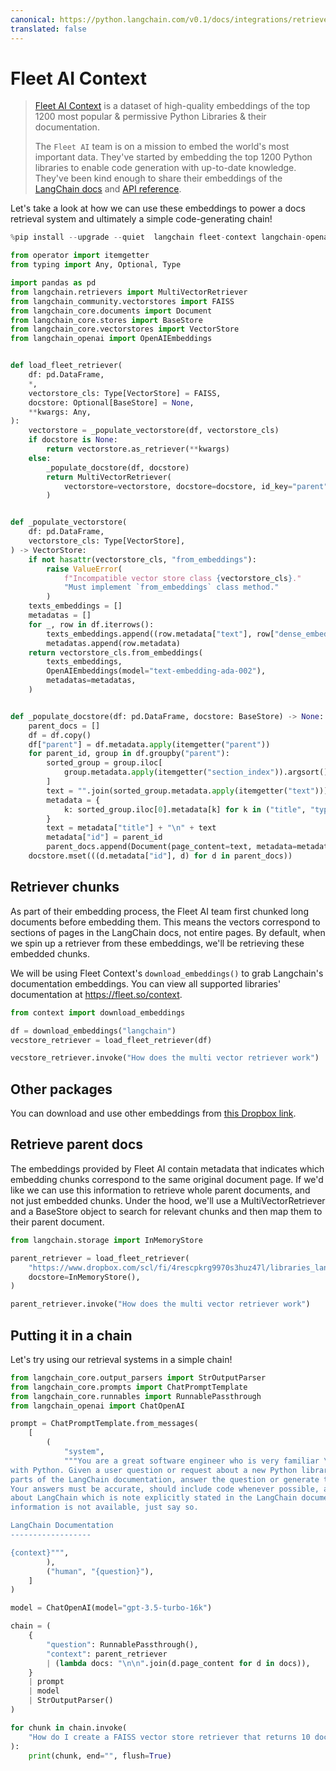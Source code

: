 ```yaml
---
canonical: https://python.langchain.com/v0.1/docs/integrations/retrievers/fleet_context
translated: false
---
```


# Fleet AI Context

>[Fleet AI Context](https://www.fleet.so/context) is a dataset of high-quality embeddings of the top 1200 most popular & permissive Python Libraries & their documentation.
>
>The `Fleet AI` team is on a mission to embed the world's most important data. They've started by embedding the top 1200 Python libraries to enable code generation with up-to-date knowledge. They've been kind enough to share their embeddings of the [LangChain docs](/docs/get_started/introduction) and [API reference](https://api.python.langchain.com/en/latest/api_reference.html).

Let's take a look at how we can use these embeddings to power a docs retrieval system and ultimately a simple code-generating chain!

```python
%pip install --upgrade --quiet  langchain fleet-context langchain-openai pandas faiss-cpu # faiss-gpu for CUDA supported GPU
```

```python
from operator import itemgetter
from typing import Any, Optional, Type

import pandas as pd
from langchain.retrievers import MultiVectorRetriever
from langchain_community.vectorstores import FAISS
from langchain_core.documents import Document
from langchain_core.stores import BaseStore
from langchain_core.vectorstores import VectorStore
from langchain_openai import OpenAIEmbeddings


def load_fleet_retriever(
    df: pd.DataFrame,
    *,
    vectorstore_cls: Type[VectorStore] = FAISS,
    docstore: Optional[BaseStore] = None,
    **kwargs: Any,
):
    vectorstore = _populate_vectorstore(df, vectorstore_cls)
    if docstore is None:
        return vectorstore.as_retriever(**kwargs)
    else:
        _populate_docstore(df, docstore)
        return MultiVectorRetriever(
            vectorstore=vectorstore, docstore=docstore, id_key="parent", **kwargs
        )


def _populate_vectorstore(
    df: pd.DataFrame,
    vectorstore_cls: Type[VectorStore],
) -> VectorStore:
    if not hasattr(vectorstore_cls, "from_embeddings"):
        raise ValueError(
            f"Incompatible vector store class {vectorstore_cls}."
            "Must implement `from_embeddings` class method."
        )
    texts_embeddings = []
    metadatas = []
    for _, row in df.iterrows():
        texts_embeddings.append((row.metadata["text"], row["dense_embeddings"]))
        metadatas.append(row.metadata)
    return vectorstore_cls.from_embeddings(
        texts_embeddings,
        OpenAIEmbeddings(model="text-embedding-ada-002"),
        metadatas=metadatas,
    )


def _populate_docstore(df: pd.DataFrame, docstore: BaseStore) -> None:
    parent_docs = []
    df = df.copy()
    df["parent"] = df.metadata.apply(itemgetter("parent"))
    for parent_id, group in df.groupby("parent"):
        sorted_group = group.iloc[
            group.metadata.apply(itemgetter("section_index")).argsort()
        ]
        text = "".join(sorted_group.metadata.apply(itemgetter("text")))
        metadata = {
            k: sorted_group.iloc[0].metadata[k] for k in ("title", "type", "url")
        }
        text = metadata["title"] + "\n" + text
        metadata["id"] = parent_id
        parent_docs.append(Document(page_content=text, metadata=metadata))
    docstore.mset(((d.metadata["id"], d) for d in parent_docs))
```

## Retriever chunks

As part of their embedding process, the Fleet AI team first chunked long documents before embedding them. This means the vectors correspond to sections of pages in the LangChain docs, not entire pages. By default, when we spin up a retriever from these embeddings, we'll be retrieving these embedded chunks.

We will be using Fleet Context's `download_embeddings()` to grab Langchain's documentation embeddings. You can view all supported libraries' documentation at https://fleet.so/context.

```python
from context import download_embeddings

df = download_embeddings("langchain")
vecstore_retriever = load_fleet_retriever(df)
```

```python
vecstore_retriever.invoke("How does the multi vector retriever work")
```

## Other packages

You can download and use other embeddings from [this Dropbox link](https://www.dropbox.com/scl/fo/54t2e7fogtixo58pnlyub/h?rlkey=tne16wkssgf01jor0p1iqg6p9&dl=0).

## Retrieve parent docs

The embeddings provided by Fleet AI contain metadata that indicates which embedding chunks correspond to the same original document page. If we'd like we can use this information to retrieve whole parent documents, and not just embedded chunks. Under the hood, we'll use a MultiVectorRetriever and a BaseStore object to search for relevant chunks and then map them to their parent document.

```python
from langchain.storage import InMemoryStore

parent_retriever = load_fleet_retriever(
    "https://www.dropbox.com/scl/fi/4rescpkrg9970s3huz47l/libraries_langchain_release.parquet?rlkey=283knw4wamezfwiidgpgptkep&dl=1",
    docstore=InMemoryStore(),
)
```

```python
parent_retriever.invoke("How does the multi vector retriever work")
```

## Putting it in a chain

Let's try using our retrieval systems in a simple chain!

```python
from langchain_core.output_parsers import StrOutputParser
from langchain_core.prompts import ChatPromptTemplate
from langchain_core.runnables import RunnablePassthrough
from langchain_openai import ChatOpenAI

prompt = ChatPromptTemplate.from_messages(
    [
        (
            "system",
            """You are a great software engineer who is very familiar \
with Python. Given a user question or request about a new Python library called LangChain and \
parts of the LangChain documentation, answer the question or generate the requested code. \
Your answers must be accurate, should include code whenever possible, and should assume anything \
about LangChain which is note explicitly stated in the LangChain documentation. If the required \
information is not available, just say so.

LangChain Documentation
------------------

{context}""",
        ),
        ("human", "{question}"),
    ]
)

model = ChatOpenAI(model="gpt-3.5-turbo-16k")

chain = (
    {
        "question": RunnablePassthrough(),
        "context": parent_retriever
        | (lambda docs: "\n\n".join(d.page_content for d in docs)),
    }
    | prompt
    | model
    | StrOutputParser()
)
```

```python
for chunk in chain.invoke(
    "How do I create a FAISS vector store retriever that returns 10 documents per search query"
):
    print(chunk, end="", flush=True)
```
